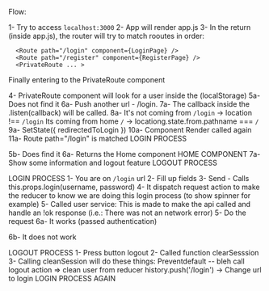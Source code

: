 Flow:

1- Try to access `localhost:3000`
2- App will render app.js
3- In the return (inside app.js), the router will try to match rooutes in order:

```
  <Route path="/login" component={LoginPage} />
  <Route path="/register" component={RegisterPage} />
  <PrivateRoute ... >
```

Finally entering to the PrivateRoute component

4- PrivateRoute component will look for a user inside the (localStorage)
5a- Does not find it
6a- Push another url - /login.
7a- The callback inside the .listen(callback) will be called.
8a-
It's not coming from `/login` -> location !== `/login`
Its coming from home `/` -> locationg.state.from.pathname === `/`
9a- SetState({ redirectedToLogin })
10a- Component Render called again
11a- Route path="/login" is matched
LOGIN PROCESS

5b- Does find it
6a- Returns the Home component
HOME COMPONENT
7a- Show some information and logout feature
LOGOUT PROCESS

LOGIN PROCESS
1- You are on `/login` url
2- Fill up fields
3- Send - Calls this.props.login(username, password)
4- It dispatch request action to make the reducer to know we are doing this login process (to show spinner for example)
5- Called user service: This is made to make the api called and handle an !ok response (i.e.: There was not an network error)
5- Do the request
6a- It works (passed authentication)

6b- It does not work

LOGOUT PROCESS
1- Press button logout
2- Called function clearSesssion
3- Calling cleanSession will do these things:
Preventdefault -- bleh
call logout action => clean user from reducer
history.push('/login') -> Change url to login
LOGIN PROCESS AGAIN

